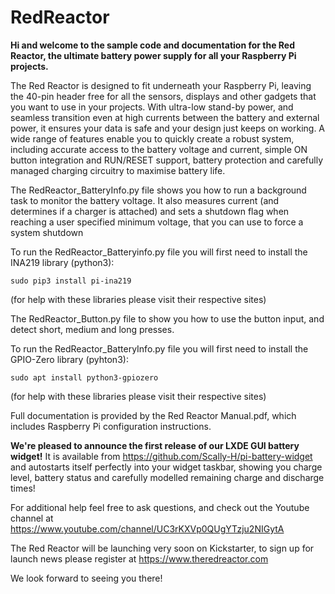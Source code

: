 # RedReactor
<b>Hi and welcome to the sample code and documentation for the Red Reactor, the ultimate battery power supply for all your Raspberry Pi projects.</b>

The Red Reactor is designed to fit underneath your Raspberry Pi, leaving the 40-pin header free for all the sensors, displays and other gadgets that you want to use in your projects. With ultra-low stand-by power, and seamless transition even at high currents between the battery and external power, it ensures your data is safe and your design just keeps on working.
A wide range of features enable you to quickly create a robust system, including accurate access to the battery voltage and current, simple ON button integration and RUN/RESET support, battery protection and carefully managed charging circuitry to maximise battery life.

The RedReactor_BatteryInfo.py file shows you how to run a background task to monitor the battery voltage.
It also measures current (and determines if a charger is attached) and sets a shutdown flag when reaching a user specified minimum voltage, that you can use to force a system shutdown

To run the RedReactor_Batteryinfo.py file you will first need to install the INA219 library (python3):

```
sudo pip3 install pi-ina219
```

(for help with these libraries please visit their respective sites)

The RedReactor_Button.py file to show you how to use the button input, and detect short, medium and long presses.

To run the RedReactor_BatteryInfo.py file you will first need to install the GPIO-Zero library (pyhton3):

```
sudo apt install python3-gpiozero
```

(for help with these libraries please visit their respective sites)

Full documentation is provided by the Red Reactor Manual.pdf, which includes Raspberry Pi configuration instructions.

<b>We're pleased to announce the first release of our LXDE GUI battery widget!</b> It is available from https://github.com/Scally-H/pi-battery-widget and autostarts itself perfectly into your widget taskbar, showing you charge level, battery status and carefully modelled remaining charge and discharge times!

For additional help feel free to ask questions, and check out the Youtube channel at https://www.youtube.com/channel/UC3rKXVp0QUgYTzju2NIGytA

The Red Reactor will be launching very soon on Kickstarter, to sign up for launch news please register at https://www.theredreactor.com

We look forward to seeing you there!
